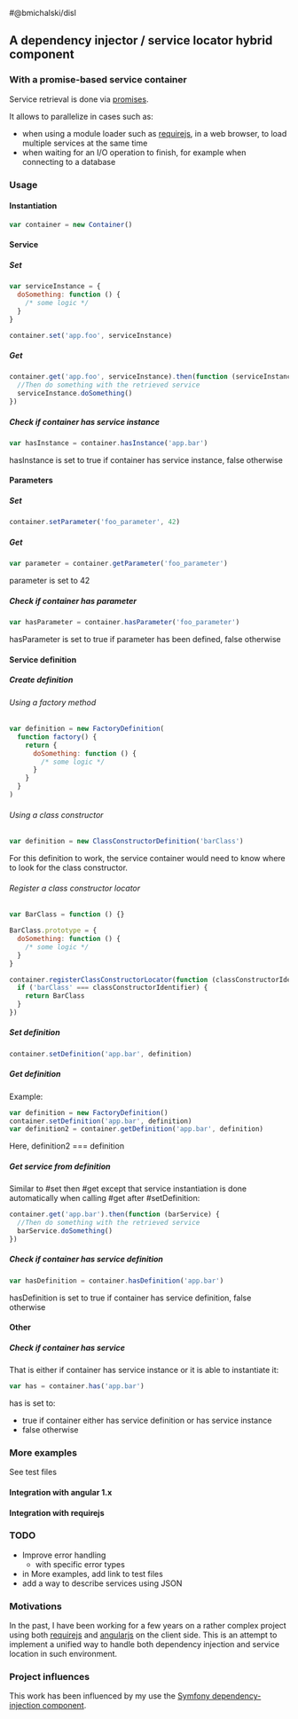 #@bmichalski/disl
## A dependency injector / service locator hybrid component

### With a promise-based service container
Service retrieval is done via [promises](https://promisesaplus.com/).

It allows to parallelize in cases such as:
* when using a module loader such as [requirejs](https://github.com/requirejs/requirejs), in a web browser, to load multiple services at the same time
* when waiting for an I/O operation to finish, for example when connecting to a database

### Usage
#### Instantiation
```js
var container = new Container()
```
#### Service
##### Set
```js
var serviceInstance = {
  doSomething: function () {
    /* some logic */
  }
}

container.set('app.foo', serviceInstance)
```
##### Get
```js
container.get('app.foo', serviceInstance).then(function (serviceInstance) {
  //Then do something with the retrieved service
  serviceInstance.doSomething()
})
```
##### Check if container has service instance
```js
var hasInstance = container.hasInstance('app.bar')
```
hasInstance is set to true if container has service instance, false otherwise
#### Parameters
##### Set
```js
container.setParameter('foo_parameter', 42)
```
##### Get
```js
var parameter = container.getParameter('foo_parameter')
```
parameter is set to 42
##### Check if container has parameter
```js
var hasParameter = container.hasParameter('foo_parameter')
```
hasParameter is set to true if parameter has been defined, false otherwise
#### Service definition
##### Create definition
###### Using a factory method
```js
var definition = new FactoryDefinition(
  function factory() {
    return {
      doSomething: function () {
        /* some logic */
      }
    }
  }
)
```
###### Using a class constructor
```js
var definition = new ClassConstructorDefinition('barClass')
```
For this definition to work, the service container would need to know where to look for the class constructor.
###### Register a class constructor locator
```js
var BarClass = function () {}

BarClass.prototype = {
  doSomething: function () {
    /* some logic */
  }
}

container.registerClassConstructorLocator(function (classConstructorIdentifier) {
  if ('barClass' === classConstructorIdentifier) {
    return BarClass
  }
})
```
##### Set definition
```js
container.setDefinition('app.bar', definition)
```
##### Get definition
Example:
```js
var definition = new FactoryDefinition()
container.setDefinition('app.bar', definition)
var definition2 = container.getDefinition('app.bar', definition)
```
Here, definition2 === definition
##### Get service from definition
Similar to #set then #get except that service instantiation is done automatically when calling #get after #setDefinition:
```js
container.get('app.bar').then(function (barService) {
  //Then do something with the retrieved service
  barService.doSomething()
})
```
##### Check if container has service definition
```js
var hasDefinition = container.hasDefinition('app.bar')
```
hasDefinition is set to true if container has service definition, false otherwise
#### Other
##### Check if container has service
That is either if container has service instance or it is able to instantiate it:
```js
var has = container.has('app.bar')
```
has is set to:
* true if container either has service definition or has service instance
* false otherwise
### More examples
See test files
#### Integration with angular 1.x
#### Integration with requirejs

### TODO
* Improve error handling
  * with specific error types
* in More examples, add link to test files
* add a way to describe services using JSON

### Motivations
In the past, I have been working for a few years on a rather complex project using both [requirejs](http://requirejs.org/) and [angularjs](https://angularjs.org/) on the client side.
This is an attempt to implement a unified way to handle both dependency injection and service location in such environment.
  
### Project influences
This work has been influenced by my use the [Symfony dependency-injection component](https://github.com/symfony/dependency-injection).
